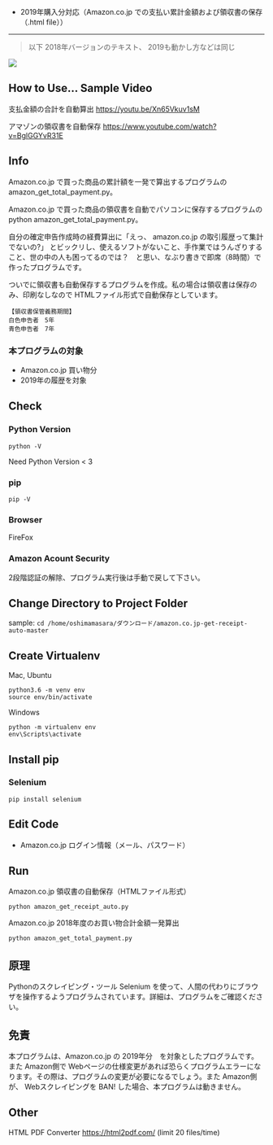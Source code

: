 + 2019年購入分対応（Amazon.co.jp での支払い累計金額および領収書の保存（.html file））

<hr>

> 以下 2018年バージョンのテキスト、 2019も動かし方などは同じ

<img src="https://pythonchannel.com/media/github/Amazon-Program-Demo-Image.jpg">

## How to Use... Sample Video

支払金額の合計を自動算出
https://youtu.be/Xn65Vkuv1sM

アマゾンの領収書を自動保存
https://www.youtube.com/watch?v=BglGGYvR31E

## Info

Amazon.co.jp で買った商品の累計額を一発で算出するプログラムの　amazon_get_total_payment.py。

Amazon.co.jp で買った商品の領収書を自動でパソコンに保存するプログラムの python amazon_get_total_payment.py。

自分の確定申告作成時の経費算出に「えっ、 amazon.co.jp の取引履歴って集計でないの?」 とビックリし、使えるソフトがないこと、手作業ではうんざりすること、世の中の人も困ってるのでは？　と思い、なぶり書きで即席（8時間）で作ったプログラムです。

ついでに領収書も自動保存するプログラムを作成。私の場合は領収書は保存のみ、印刷なしなので HTMLファイル形式で自動保存としています。

```
【領収書保管義務期間】
白色申告者　5年
青色申告者　7年
```

### 本プログラムの対象

+ Amazon.co.jp 買い物分
+ 2019年の履歴を対象


## Check

### Python Version
```python -V```

Need Python Version < 3

### pip
```pip -V```

### Browser

FireFox

### Amazon Acount Security

2段階認証の解除、プログラム実行後は手動で戻して下さい。

## Change Directory to Project Folder

sample: 
```cd /home/oshimamasara/ダウンロード/amazon.co.jp-get-receipt-auto-master```

## Create Virtualenv

Mac, Ubuntu

```
python3.6 -m venv env
source env/bin/activate
```

Windows

```
python -m virtualenv env
env\Scripts\activate
```

## Install pip

### Selenium
```pip install selenium```


## Edit Code

+ Amazon.co.jp ログイン情報（メール、パスワード）

## Run
Amazon.co.jp 領収書の自動保存（HTMLファイル形式）

```python amazon_get_receipt_auto.py```

Amazon.co.jp 2018年度のお買い物合計金額一発算出

```python amazon_get_total_payment.py```

## 原理
Pythonのスクレイピング・ツール Selenium を使って、人間の代わりにブラウザを操作するようプログラムされています。詳細は、プログラムをご確認ください。

## 免責
本プログラムは、Amazon.co.jp の 2019年分　を対象としたプログラムです。 また Amazon側で Webページの仕様変更があれば恐らくプログラムエラーになります。その際は、プログラムの変更が必要になるでしょう。また Amazon側 が、 Webスクレイピングを BAN! した場合、本プログラムは動きません。

## Other

HTML PDF Converter 
https://html2pdf.com/ 
(limit 20 files/time)

